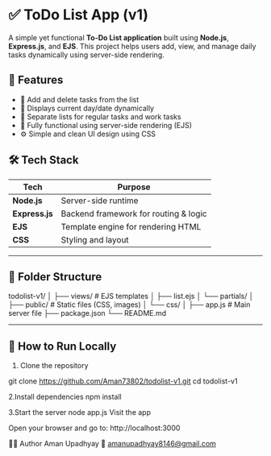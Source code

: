 # ✅ ToDo List App (v1)

A simple yet functional **To-Do List application** built using **Node.js**, **Express.js**, and **EJS**. This project helps users add, view, and manage daily tasks dynamically using server-side rendering.

## 🎯 Features

- 📝 Add and delete tasks from the list
- 📅 Displays current day/date dynamically
- 📁 Separate lists for regular tasks and work tasks
- 🔁 Fully functional using server-side rendering (EJS)
- ⚙️ Simple and clean UI design using CSS

## 🛠️ Tech Stack

| Tech         | Purpose                                |
|--------------|------------------------------------------|
| **Node.js**   | Server-side runtime                     |
| **Express.js**| Backend framework for routing & logic   |
| **EJS**       | Template engine for rendering HTML       |
| **CSS**       | Styling and layout                     |

---

## 🧩 Folder Structure

todolist-v1/
│
├── views/ # EJS templates
│ ├── list.ejs
│ └── partials/
│
├── public/ # Static files (CSS, images)
│ └── css/
│
├── app.js # Main server file
├── package.json
└── README.md



---

## 🚀 How to Run Locally

1. Clone the repository

git clone https://github.com/Aman73802/todolist-v1.git
cd todolist-v1

2.Install dependencies
npm install

3.Start the server
node app.js
Visit the app

Open your browser and go to:
http://localhost:3000



🙋‍♂️ Author
Aman Upadhyay
📧 amanupadhyay8146@gmail.com
